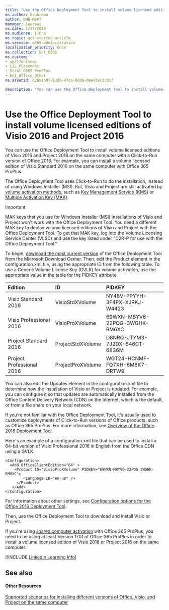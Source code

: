 ```yaml
---
title: "Use the Office Deployment Tool to install volume licensed editions of Visio 2016 and Project 2016"
ms.author: danbrown
author: DHB-MSFT
manager: laurawi
ms.date: 1/17/2018
ms.audience: ITPro
ms.topic: get-started-article
ms.service: o365-administration
localization_priority: Once
ms.collection: Ent_O365
ms.custom:
- apr17entnews
- LIL_Placement
- Strat_O365_ProPlus
- Ent_Office_Other
ms.assetid: 82691bd7-a3d5-47ca-8d8a-0ee43ec2c01f

description: "You can use the Office Deployment Tool to install volume licensed editions of Visio 2016 and Project 2016 on the same computer with a Click-to-Run version of Office 2016. For example, you can install a volume licensed edition of Visio Standard 2016 on the same computer with Office 365 ProPlus."
---
```


# Use the Office Deployment Tool to install volume licensed editions of Visio 2016 and Project 2016

You can use the Office Deployment Tool to install volume licensed editions of Visio 2016 and Project 2016 on the same computer with a Click-to-Run version of Office 2016. For example, you can install a volume licensed edition of Visio Standard 2016 on the same computer with Office 365 ProPlus. 
  
The Office Deployment Tool uses Click-to-Run to do the installation, instead of using Windows Installer (MSI). But, Visio and Project are still activated by [volume activation methods](https://technet.microsoft.com/library/ee624358%28v=office.16%29.aspx), such as [Key Management Service (KMS)](https://technet.microsoft.com/library/dn385356%28v=office.16%29.aspx) or [Multiple Activation Key (MAK)](https://technet.microsoft.com/en-us/library/dn385359%28v=office.16%29.aspx). 
  
> [!IMPORTANT]
> MAK keys that you use for Windows Installer (MSI) installations of Visio and Project won't work with the Office Deployment Tool. You need a different MAK key to deploy volume licensed editions of Visio and Project with the Office Deployment Tool. To get that MAK key, log into the Volume Licensing Service Center (VLSC) and use the key listed under "C2R-P for use with the Office Deployment Tool." 
  
To begin, [download the most current version](http://go.microsoft.com/fwlink/p/?LinkID=626065) of the Office Deployment Tool from the Microsoft Download Center. Then, edit the Product element in the configuration.xml file, using the appropriate ID from the following table. To use a Generic Volume License Key (GVLK) for volume activation, use the appropriate value in the table for the PIDKEY attribute.
  
|**Edition**|**ID**|**PIDKEY**|
|:-----|:-----|:-----|
|Visio Standard 2016  <br/> |VisioStdXVolume  <br/> |NY48V-PPYYH-3F4PX-XJRKJ-W4423  <br/> |
|Visio Professional 2016  <br/> |VisioProXVolume  <br/> |69WXN-MBYV6-22PQG-3WGHK-RM6XC  <br/> |
|Project Standard 2016  <br/> |ProjectStdXVolume  <br/> |D8NRQ-JTYM3-7J2DX-646CT-6836M  <br/> |
|Project Professional 2016  <br/> |ProjectProXVolume  <br/> |WGT24-HCNMF-FQ7XH-6M8K7-DRTW9  <br/> |
   
You can also edit the Updates element in the configuration.xml file to determine how the installation of Visio or Project is updated. For example, you can configure it so that updates are automatically installed from the Office Content Delivery Network (CDN) on the Internet, which is the default, or from a file share on your local network.

If you're not familiar with the Office Deployment Tool, it's usually used to customize deployments of Click-to-Run versions of Office products, such as Office 365 ProPlus. For more information, see [Overview of the Office 2016 Deployment Tool](overview-of-the-office-2016-deployment-tool.md). 
  
Here's an example of a configuration.xml file that can be used to install a 64-bit version of Visio Professional 2016 in English from the Office CDN using a GVLK. 
  
```
<Configuration>
  <Add OfficeClientEdition="64" >
    <Product ID="VisioProXVolume" PIDKEY="69WXN-MBYV6-22PQG-3WGHK-RM6XC">
        <Language ID="en-us" />
     </Product>
   </Add>  
</Configuration>

```

For information about other settings, see [Configuration options for the Office 2016 Deployment Tool](configuration-options-for-the-office-2016-deployment-tool.md).
  
Then, use the Office Deployment Tool to download and install Visio or Project.

If you're using [shared computer activation](overview-of-shared-computer-activation-for-office-365-proplus.md) with Office 365 ProPlus, you need to be using at least Version 1701 of Office 365 ProPlus in order to install a volume licensed edition of Visio 2016 or Project 2016 on the same computer.
  
[!INCLUDE [LinkedIn Learning Info](common/office/linkedin-learning-info.md)]
   
## See also

#### Other Resources

[Supported scenarios for installing different versions of Office, Visio, and Project on the same computer](https://technet.microsoft.com/library/mt712177%28v=office.16%29.aspx)

